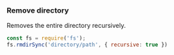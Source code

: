 <!--
{
  "section" : "node"
}
-->
### Remove directory

Removes the entire directory recursively.

```js
const fs = require('fs');
fs.rmdirSync('directory/path', { recursive: true })
```
